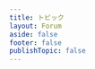 ```yaml
---
title: トピック
layout: Forum
aside: false
footer: false
publishTopic: false
---
```


<script setup lang="ts">
import ForumTopicPage from '../../components/forum/topic/ForumTopicPage.vue'
</script>

<ForumTopicPage />
